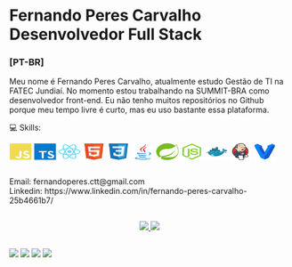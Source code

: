 <h1>Fernando Peres Carvalho<br>Desenvolvedor Full Stack</h1>

<h3 align="left">[PT-BR]</h3>
<p align="left"> 
  Meu nome é Fernando Peres Carvalho, atualmente estudo Gestão de TI na FATEC Jundiaí. No momento estou trabalhando na SUMMIT-BRA como desenvolvedor front-end. Eu não tenho muitos repositórios no Github porque meu tempo livre é curto, mas eu uso bastante essa plataforma.
</p>

<p align="left">
  💻 Skills:
  <div style="display: inline_block">
  <img align="center" alt="Reff-Js" height="30" width="40" src="https://raw.githubusercontent.com/devicons/devicon/master/icons/javascript/javascript-plain.svg">
  <img align="center" alt="Reff-Ts" height="30" width="40" src="https://raw.githubusercontent.com/devicons/devicon/master/icons/typescript/typescript-plain.svg">
  <img align="center" alt="Reff-React" height="30" width="40" src="https://raw.githubusercontent.com/devicons/devicon/master/icons/react/react-original.svg">
  <img align="center" alt="Reff-HTML" height="30" width="40" src="https://raw.githubusercontent.com/devicons/devicon/master/icons/html5/html5-original.svg">
  <img align="center" alt="Reff-CSS" height="30" width="40" src="https://raw.githubusercontent.com/devicons/devicon/master/icons/css3/css3-original.svg">
  <img align="center" alt="Reff-Java" height="30" width="40" src="https://raw.githubusercontent.com/devicons/devicon/master/icons/java/java-original.svg">
  <img align="center" alt="Reff-Spring" height="30" width="40" src="https://raw.githubusercontent.com/devicons/devicon/master/icons/spring/spring-original.svg">
  <img align="center" alt="Reff-Spring" height="30" width="40" src="https://raw.githubusercontent.com/devicons/devicon/master/icons/nodejs/nodejs-original.svg">
  <img align="center" alt="Reff-Spring" height="30" width="40" src="https://raw.githubusercontent.com/devicons/devicon/master/icons/docker/docker-original.svg">
  <img align="center" alt="Reff-Spring" height="30" width="40" src="https://raw.githubusercontent.com/devicons/devicon/master/icons/jenkins/jenkins-original.svg">
  <img align="center" alt="Reff-Spring" height="30" width="40" src="https://raw.githubusercontent.com/devicons/devicon/master/icons/vagrant/vagrant-original.svg">
</div>
</p>

##

<p align="left">
  Email: fernandoperes.ctt@gmail.com <br>
  Linkedin: https://www.linkedin.com/in/fernando-peres-carvalho-25b4661b7/
</p>

##


<div align="center">
  <a href="https://github.com/Reff20">
  <img height="180em" src="https://github-readme-stats.vercel.app/api?username=Reff20&show_icons=true&theme=dracula&include_all_commits=true&count_private=true"/>
  <img height="180em" src="https://github-readme-stats.vercel.app/api/top-langs/?username=Reff20&layout=compact&langs_count=7&theme=dracula"/>
</div>
  
  ##
  
  <div> 
  <a href="https://instagram.com/_fperes" target="_blank"><img src="https://img.shields.io/badge/-Instagram-%23E4405F?style=for-the-badge&logo=instagram&logoColor=white" target="_blank"></a>
 	<a href="https://www.twitch.tv/fperes18" target="_blank"><img src="https://img.shields.io/badge/Twitch-9146FF?style=for-the-badge&logo=twitch&logoColor=white" target="_blank"></a>
  <a href = "mailto:fernandoperes.ctt@gmail.com"><img src="https://img.shields.io/badge/-Gmail-%23333?style=for-the-badge&logo=gmail&logoColor=white" target="_blank"></a>
  <a href="https://www.linkedin.com/in/fernandoperescarvalho" target="_blank"><img src="https://img.shields.io/badge/-LinkedIn-%230077B5?style=for-the-badge&logo=linkedin&logoColor=white" target="_blank"></a> 
    
</div>
